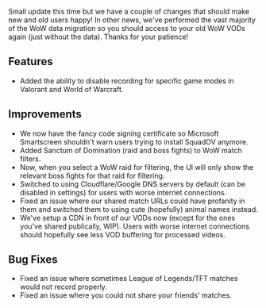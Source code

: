 Small update this time but we have a couple of changes that should make new and old users happy!
In other news, we've performed the vast majority of the WoW data migration so you should access to your old WoW VODs again (just without the data).
Thanks for your patience!

## Features
* Added the ability to disable recording for specific game modes in Valorant and World of Warcraft.

## Improvements
* We now have the fancy code signing certificate so Microsoft Smartscreen shouldn't warn users trying to install SquadOV anymore.
* Added Sanctum of Domination (raid and boss fights) to WoW match filters.
* Now, when you select a WoW raid for filtering, the UI will only show the relevant boss fights for that raid for filtering.
* Switched to using Cloudflare/Google DNS servers by default (can be disabled in settings) for users with worse internet connections.
* Fixed an issue where our shared match URLs could have profanity in them and switched them to using cute (hopefully) animal names instead.
* We've setup a CDN in front of our VODs now (except for the ones you've shared publically, WIP). Users with worse internet connections should hopefully see less VOD buffering for processed videos.

## Bug Fixes
* Fixed an issue where sometimes League of Legends/TFT matches would not record properly.
* Fixed an issue where you could not share your friends' matches.